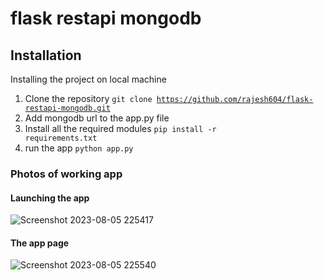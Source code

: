 # flask restapi mongodb

## Installation

Installing the project on local machine

1. Clone the repository <code>git clone https://github.com/rajesh604/flask-restapi-mongodb.git</code>
2. Add mongodb url to the app.py file
3. Install all the required modules <code>pip install -r requirements.txt</code>
4. run the app <code>python app.py</code>

### Photos of working app

#### Launching the app
![Screenshot 2023-08-05 225417](https://github.com/rajesh604/flask-restapi-mongodb/assets/77529419/55f33f7c-de16-42e6-82cb-8a1258644b60)

#### The app page
![Screenshot 2023-08-05 225540](https://github.com/rajesh604/flask-restapi-mongodb/assets/77529419/b9c104ff-4857-4c4b-b6c9-35ed7979555e)
